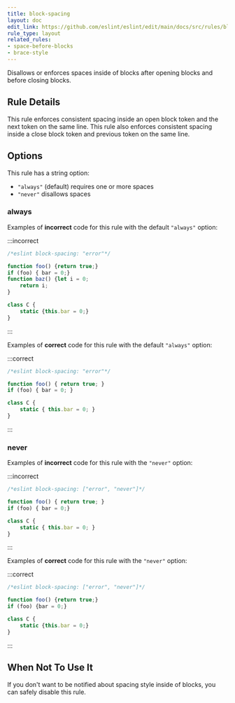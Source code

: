 ```yaml
---
title: block-spacing
layout: doc
edit_link: https://github.com/eslint/eslint/edit/main/docs/src/rules/block-spacing.md
rule_type: layout
related_rules:
- space-before-blocks
- brace-style
---
```


<!--FIXABLE-->

Disallows or enforces spaces inside of blocks after opening blocks and before closing blocks.

## Rule Details

This rule enforces consistent spacing inside an open block token and the next token on the same line. This rule also enforces consistent spacing inside a close block token and previous token on the same line.

## Options

This rule has a string option:

* `"always"` (default) requires one or more spaces
* `"never"` disallows spaces

### always

Examples of **incorrect** code for this rule with the default `"always"` option:

:::incorrect

```js
/*eslint block-spacing: "error"*/

function foo() {return true;}
if (foo) { bar = 0;}
function baz() {let i = 0;
    return i;
}

class C {
    static {this.bar = 0;}
}
```

:::

Examples of **correct** code for this rule with the default `"always"` option:

:::correct

```js
/*eslint block-spacing: "error"*/

function foo() { return true; }
if (foo) { bar = 0; }

class C {
    static { this.bar = 0; }
}
```

:::

### never

Examples of **incorrect** code for this rule with the `"never"` option:

:::incorrect

```js
/*eslint block-spacing: ["error", "never"]*/

function foo() { return true; }
if (foo) { bar = 0;}

class C {
    static { this.bar = 0; }
}
```

:::

Examples of **correct** code for this rule with the `"never"` option:

:::correct

```js
/*eslint block-spacing: ["error", "never"]*/

function foo() {return true;}
if (foo) {bar = 0;}

class C {
    static {this.bar = 0;}
}
```

:::

## When Not To Use It

If you don't want to be notified about spacing style inside of blocks, you can safely disable this rule.
